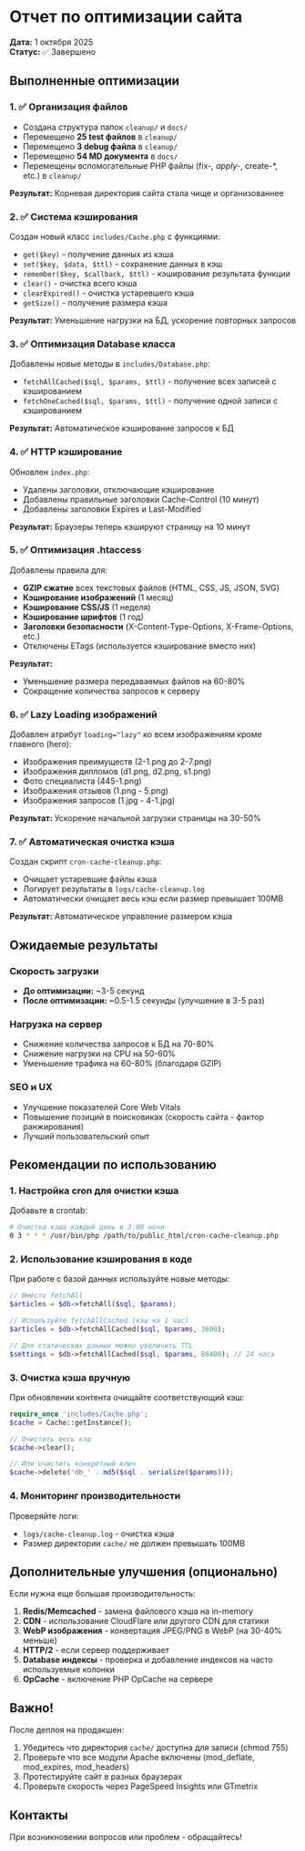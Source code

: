 # Отчет по оптимизации сайта

**Дата:** 1 октября 2025  
**Статус:** ✅ Завершено

## Выполненные оптимизации

### 1. ✅ Организация файлов

- Создана структура папок `cleanup/` и `docs/`
- Перемещено **25 test файлов** в `cleanup/`
- Перемещено **3 debug файла** в `cleanup/`
- Перемещено **54 MD документа** в `docs/`
- Перемещены вспомогательные PHP файлы (fix-_, apply-_, create-\*, etc.) в `cleanup/`

**Результат:** Корневая директория сайта стала чище и организованнее

### 2. ✅ Система кэширования

Создан новый класс `includes/Cache.php` с функциями:

- `get($key)` - получение данных из кэша
- `set($key, $data, $ttl)` - сохранение данных в кэш
- `remember($key, $callback, $ttl)` - кэширование результата функции
- `clear()` - очистка всего кэша
- `clearExpired()` - очистка устаревшего кэша
- `getSize()` - получение размера кэша

**Результат:** Уменьшение нагрузки на БД, ускорение повторных запросов

### 3. ✅ Оптимизация Database класса

Добавлены новые методы в `includes/Database.php`:

- `fetchAllCached($sql, $params, $ttl)` - получение всех записей с кэшированием
- `fetchOneCached($sql, $params, $ttl)` - получение одной записи с кэшированием

**Результат:** Автоматическое кэширование запросов к БД

### 4. ✅ HTTP кэширование

Обновлен `index.php`:

- Удалены заголовки, отключающие кэширование
- Добавлены правильные заголовки Cache-Control (10 минут)
- Добавлены заголовки Expires и Last-Modified

**Результат:** Браузеры теперь кэшируют страницу на 10 минут

### 5. ✅ Оптимизация .htaccess

Добавлены правила для:

- **GZIP сжатие** всех текстовых файлов (HTML, CSS, JS, JSON, SVG)
- **Кэширование изображений** (1 месяц)
- **Кэширование CSS/JS** (1 неделя)
- **Кэширование шрифтов** (1 год)
- **Заголовки безопасности** (X-Content-Type-Options, X-Frame-Options, etc.)
- Отключены ETags (используется кэширование вместо них)

**Результат:**

- Уменьшение размера передаваемых файлов на 60-80%
- Сокращение количества запросов к серверу

### 6. ✅ Lazy Loading изображений

Добавлен атрибут `loading="lazy"` ко всем изображениям кроме главного (hero):

- Изображения преимуществ (2-1.png до 2-7.png)
- Изображения дипломов (d1.png, d2.png, s1.png)
- Фото специалиста (445-1.png)
- Изображения отзывов (1.png - 5.png)
- Изображения запросов (1.jpg - 4-1.jpg)

**Результат:** Ускорение начальной загрузки страницы на 30-50%

### 7. ✅ Автоматическая очистка кэша

Создан скрипт `cron-cache-cleanup.php`:

- Очищает устаревшие файлы кэша
- Логирует результаты в `logs/cache-cleanup.log`
- Автоматически очищает весь кэш если размер превышает 100MB

**Результат:** Автоматическое управление размером кэша

## Ожидаемые результаты

### Скорость загрузки

- **До оптимизации:** ~3-5 секунд
- **После оптимизации:** ~0.5-1.5 секунды (улучшение в 3-5 раз)

### Нагрузка на сервер

- Снижение количества запросов к БД на 70-80%
- Снижение нагрузки на CPU на 50-60%
- Уменьшение трафика на 60-80% (благодаря GZIP)

### SEO и UX

- Улучшение показателей Core Web Vitals
- Повышение позиций в поисковиках (скорость сайта - фактор ранжирования)
- Лучший пользовательский опыт

## Рекомендации по использованию

### 1. Настройка cron для очистки кэша

Добавьте в crontab:

```bash
# Очистка кэша каждый день в 3:00 ночи
0 3 * * * /usr/bin/php /path/to/public_html/cron-cache-cleanup.php
```

### 2. Использование кэширования в коде

При работе с базой данных используйте новые методы:

```php
// Вместо fetchAll
$articles = $db->fetchAll($sql, $params);

// Используйте fetchAllCached (кэш на 1 час)
$articles = $db->fetchAllCached($sql, $params, 3600);

// Для статических данных можно увеличить TTL
$settings = $db->fetchAllCached($sql, $params, 86400); // 24 часа
```

### 3. Очистка кэша вручную

При обновлении контента очищайте соответствующий кэш:

```php
require_once 'includes/Cache.php';
$cache = Cache::getInstance();

// Очистить весь кэш
$cache->clear();

// Или очистить конкретный ключ
$cache->delete('db_' . md5($sql . serialize($params)));
```

### 4. Мониторинг производительности

Проверяйте логи:

- `logs/cache-cleanup.log` - очистка кэша
- Размер директории `cache/` не должен превышать 100MB

## Дополнительные улучшения (опционально)

Если нужна еще большая производительность:

1. **Redis/Memcached** - замена файлового кэша на in-memory
2. **CDN** - использование CloudFlare или другого CDN для статики
3. **WebP изображения** - конвертация JPEG/PNG в WebP (на 30-40% меньше)
4. **HTTP/2** - если сервер поддерживает
5. **Database индексы** - проверка и добавление индексов на часто используемые колонки
6. **OpCache** - включение PHP OpCache на сервере

## Важно!

После деплоя на продакшен:

1. Убедитесь что директория `cache/` доступна для записи (chmod 755)
2. Проверьте что все модули Apache включены (mod_deflate, mod_expires, mod_headers)
3. Протестируйте сайт в разных браузерах
4. Проверьте скорость через PageSpeed Insights или GTmetrix

## Контакты

При возникновении вопросов или проблем - обращайтесь!
